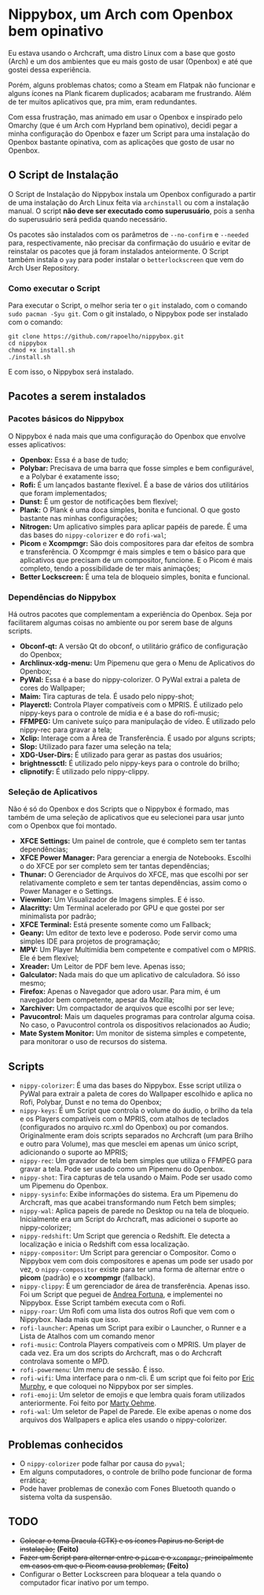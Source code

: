 # Nippybox, um Arch com Openbox bem opinativo
Eu estava usando o Archcraft, uma distro Linux com a base que gosto (Arch) e um dos ambientes que eu mais gosto de usar (Openbox) e até que gostei dessa experiência.

Porém, alguns problemas chatos; como a Steam em Flatpak não funcionar e alguns ícones na Plank ficarem duplicados; acabaram me frustrando. Além de ter muitos aplicativos que, pra mim, eram redundantes.

Com essa frustração, mas animado em usar o Openbox e inspirado pelo Omarchy (que é um Arch com Hyprland bem opinativo), decidi pegar a minha configuração do Openbox e fazer um Script para uma instalação do Openbox bastante opinativa, com as aplicações que gosto de usar no Openbox.

## O Script de Instalação
O Script de Instalação do Nippybox instala um Openbox configurado a partir de uma instalação do Arch Linux feita via `archinstall` ou com a instalação manual. O script **não deve ser executado como superusuário**, pois a senha do superusuário será pedida quando necessário. 

Os pacotes são instalados com os parâmetros de `--no-confirm` e `--needed` para, respectivamente, não precisar da confirmação do usuário e evitar de reinstalar os pacotes que já foram instalados anteiormente. O Script também instala o `yay` para poder instalar o `betterlockscreen` que vem do Arch User Repository. 

### Como executar o Script
Para executar o Script, o melhor seria ter o `git` instalado, com o comando `sudo pacman -Syu git`. Com o git instalado, o Nippybox pode ser instalado com o comando:
```
git clone https://github.com/rapoelho/nippybox.git
cd nippybox
chmod +x install.sh
./install.sh
```
E com isso, o Nippybox será instalado.

## Pacotes a serem instalados
### Pacotes básicos do Nippybox
O Nippybox é nada mais que uma configuração do Openbox que envolve esses aplicativos:
- **Openbox:** Essa é a base de tudo;
- **Polybar:** Precisava de uma barra que fosse simples e bem configurável, e a Polybar é exatamente isso;
- **Rofi:** É um lançados bastante flexível. É a base de vários dos utilitários que foram implementados;
- **Dunst:** É um gestor de notificações bem flexível;
- **Plank:** O Plank é uma doca simples, bonita e funcional. O que gosto bastante nas minhas configurações;
- **Nitrogen:** Um aplicativo simples para aplicar papéis de parede. É uma das bases do `nippy-colorizer` e do `rofi-wal`;
- **Picom** e **Xcompmgr:** São dois compositores para dar efeitos de sombra e transferência. O Xcompmgr é mais simples e tem o básico para que aplicativos que precisam de um compositor, funcione. E o Picom é mais completo, tendo a possibilidade de ter mais animações;
- **Better Lockscreen:** É uma tela de bloqueio simples, bonita e funcional.

### Dependências do Nippybox
Há outros pacotes que complementam a experiência do Openbox. Seja por facilitarem algumas coisas no ambiente ou por serem base de alguns scripts.
- **Obconf-qt:** A versão Qt do obconf, o utilitário gráfico de configuração do Openbox;
- **Archlinux-xdg-menu:** Um Pipemenu que gera o Menu de Aplicativos do Openbox;
- **PyWal:** Essa é a base do nippy-colorizer. O PyWal extrai a paleta de cores do Wallpaper;
- **Maim:** Tira capturas de tela. É usado pelo nippy-shot;
- **Playerctl:** Controla Player compatíveis com o MPRIS. É utilizado pelo nippy-keys para o controle de mídia e é a base do rofi-music;
- **FFMPEG:** Um canivete suíço para manipulação de vídeo. É utilizado pelo nippy-rec para gravar a tela;
- **Xclip:** Interage com a Área de Transferência. É usado por alguns scripts;
- **Slop:** Utilizado para fazer uma seleção na tela;
- **XDG-User-Dirs:** É utilizado para gerar as pastas dos usuários;
- **brightnessctl:** É utilizado pelo nippy-keys para o controle do brilho;
- **clipnotify:** É utilizado pelo nippy-clippy.

### Seleção de Aplicativos
Não é só do Openbox e dos Scripts que o Nippybox é formado, mas também de uma seleção de aplicativos que eu selecionei para usar junto com o Openbox que foi montado.
- **XFCE Settings:** Um painel de controle, que é completo sem ter tantas dependências;
- **XFCE Power Manager:** Para gerenciar a energia de Notebooks. Escolhi o do XFCE por ser completo sem ter tantas dependências;
- **Thunar:** O Gerenciador de Arquivos do XFCE, mas que escolhi por ser relativamente completo e sem ter tantas dependências, assim como o Power Manager e o Settings.
- **Viewnior:** Um Visualizador de Imagens simples. E é isso.
- **Alacritty:** Um Terminal acelerado por GPU e que gostei por ser minimalista por padrão;
- **XFCE Terminal:** Está presente somente como um Fallback;
- **Geany:** Um editor de texto leve e poderoso. Pode servir como uma simples IDE para projetos de programação;
- **MPV:** Um Player Multimídia bem competente e compatível com o MPRIS. Ele é bem flexível;
- **Xreader:** Um Leitor de PDF bem leve. Apenas isso;
- **Galculator:** Nada mais do que um aplicativo de calculadora. Só isso mesmo;
- **Firefox:** Apenas o Navegador que adoro usar. Para mim, é um navegador bem competente, apesar da Mozilla;
- **Xarchiver:** Um compactador de arquivos que escolhi por ser leve;
- **Pavucontrol:** Mais um daqueles programas para controlar alguma coisa. No caso, o Pavucontrol controla os dispositivos relacionados ao Áudio;
- **Mate System Monitor:** Um monitor de sistema simples e competente, para monitorar o uso de recursos do sistema.

## Scripts
- `nippy-colorizer`: É uma das bases do Nippybox. Esse script utiliza o PyWal para extrair a paleta de cores do Wallpaper escolhido e aplica no Rofi, Polybar, Dunst e no tema do Openbox;
- `nippy-keys`: É um Script que controla o volume do áudio, o brilho da tela e os Players compatíveis com o MPRIS, com atalhos de teclados (configurados no arquivo rc.xml do Openbox) ou por comandos. Originalmente eram dois scripts separados no Archcraft (um para Brilho e outro para Volume), mas que mesclei em apenas um único script, adicionando o suporte ao MPRIS;
- `nippy-rec`: Um gravador de tela bem simples que utiliza o FFMPEG para gravar a tela. Pode ser usado como um Pipemenu do Openbox.
- `nippy-shot`: Tira capturas de tela usando o Maim. Pode ser usado como um Pipemenu do Openbox.
- `nippy-sysinfo`: Exibe informações do sistema. Era um Pipemenu do Archcraft, mas que acabei transformando num Fetch bem simples;
- `nippy-wal`: Aplica papeis de parede no Desktop ou na tela de bloqueio. Inicialmente era um Script do Archcraft, mas adicionei o suporte ao nippy-colorizer;
- `nippy-redshift`: Um Script que gerencia o Redshift. Ele detecta a localização e inicia o Redshift com essa localização.
- `nippy-compositor`: Um Script para gerenciar o Compositor. Como o Nippybox vem com dois compositores e apenas um pode ser usado por vez, o `nippy-compositor` existe para ter uma forma de alternar entre o **picom** (padrão) e o **xcompmgr** (fallback).
- `nippy-clippy`: É um gerenciador de área de transferência. Apenas isso. Foi um Script que peguei de [Andrea Fortuna](https://andreafortuna.org/2024/08/04/a-minimalist-approach-to-clipboard-management-in-linux-crafting-a-custom-solution), e implementei no Nippybox. Esse Script também executa com o Rofi.
- `nippy-roar`: Um Rofi com uma lista dos outros Rofi que vem com o Nippybox. Nada mais que isso.
- `rofi-launcher`: Apenas um Script para exibir o Launcher, o Runner e a Lista de Atalhos com um comando menor
- `rofi-music`: Controla Players compatíveis com o MPRIS. Um player de cada vez. Era um dos scripts do Archcraft, mas o do Archcraft controlava somente o MPD.
- `rofi-powermenu`: Um menu de sessão. É isso.
- `rofi-wifi`: Uma interface para o nm-cli. É um script que foi feito por [Eric Murphy](https://github.com/ericmurphyxyz/rofi-wifi-menu), e que coloquei no Nippybox por ser simples.
- `rofi-emoji`: Um seletor de emojis e que lembra quais foram utilizados anteriormente. Foi feito por [Marty Oehme](https://github.com/marty-oehme/bemoji).
- `rofi-wal`: Um seletor de Papel de Parede. Ele exibe apenas o nome dos arquivos dos Wallpapers e aplica eles usando o nippy-colorizer.

## Problemas conhecidos
- O `nippy-colorizer` pode falhar por causa do `pywal`;
- Em alguns computadores, o controle de brilho pode funcionar de forma errática;
- Pode haver problemas de conexão com Fones Bluetooth quando o sistema volta da suspensão.

## TODO
- ~~Colocar o tema Dracula (GTK) e os ícones Papirus no Script de instalação;~~ **(Feito)**
- ~~Fazer um Script para alternar entre o `picom` e o `xcompmgr`, principalmente em casos em que o Picom causa problemas;~~ **(Feito)**
- Configurar o Better Lockscreen para bloquear a tela quando o computador ficar inativo por um tempo.
